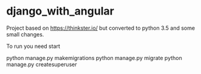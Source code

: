 # django_with_angular

Project based on https://thinkster.io/ but converted to python 3.5 and some small changes.

To run you need start 

python manage.py makemigrations
python manage.py migrate
python manage.py createsuperuser
